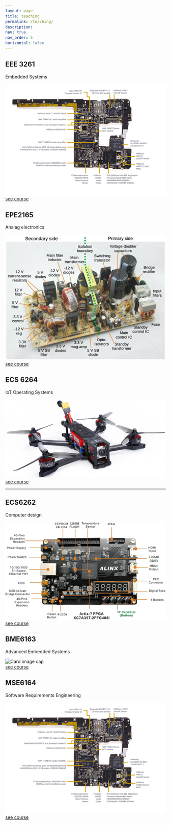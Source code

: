```yaml
---
layout: page
title: teaching
permalink: /teaching/
description: 
nav: true
nav_order: 5
horizontal: false
---
```

<div class="container mt-4">
    <div class="row">
        <div class="col-md-4">
            <div class="card">
                <div class="card-body">
                    <h2 class="card-title">EEE 3261 </h2>
                    <p class="card-text">Embedded Systems</p>
                    <div class="row ml-1 mr-1 p-0">
                        <img class="card-img-top" src="/assets/img/ete3261.jpeg" alt="Card image cap">
                    </div>
                     <a href="https://qiriro.com/eee3261/" class="btn btn-danger">see course</a>
                </div>
            </div>
        </div>
        <div class="col-md-4">
           <div class="card">
                <div class="card-body">
                    <h2 class="card-title">EPE2165</h2>
                    <p class="card-text">Analag electronics</p>
                    <div class="row ml-1 mr-1 p-0">
                        <img class="card-img-top" src="/assets/img/epe2165.jpg" alt="Card image cap">
                    </div>
                    <a href="https://qiriro.com/epe2165/" class="btn btn-danger">see course</a>
                </div>
            </div>
        </div>
        <div class="col-md-4">
           <div class="card">
                <div class="card-body">
                    <h2 class="card-title">ECS 6264</h2>
                    <p class="card-text">IoT Operating Systems</p>
                    <div class="row ml-1 mr-1 p-0">
                        <img class="card-img-top" src="/assets/img/ecs6264.jpg" alt="Card image cap">
                    </div>
                    <a href="https://qiriro.com/ecs6264/" class="btn btn-danger">see course</a>
                </div>
            </div>
        </div>
    </div>
   <hr>
    <div class="row">
        <div class="col-md-4">
            <div class="card">
                <div class="card-body">
                    <h2 class="card-title text-lowercase">ECS6262</h2>
                    <p class="card-text">Computer design</p>
                    <div class="row ml-1 mr-1 p-0">
                        <img class="card-img-top" src="/assets/img/ecs6262.jpg" alt="Card image cap">
                    </div>
                    <a href="https://qiriro.com/ecs6264/" class="btn btn-danger">see course</a>
                </div>
            </div>
        </div>
        <div class="col-md-4">
            <div class="card">
                <div class="card-body">
                    <h2 class="card-title">BME6163</h2>
                    <p class="card-text">Advanced Embedded Systems</p>
                    <div class="row ml-1 mr-1 p-0">
                        <img class="card-img-top" src="/assets/img/bme6163.jpeg" alt="Card image cap">
                    </div>
                    <a href="" class="btn btn-danger">see course</a>
                </div>
            </div>
        </div>
        <div class="col-md-4">
            <div class="card">
                <div class="card-body">
                    <h2 class="card-title">MSE6164</h2>
                    <p class="card-text">Software Requirements Engineering</p>
                    <div class="row ml-1 mr-1 p-0">
                        <img class="card-img-top" src="/assets/img/ete3261.jpeg" alt="Card image cap">
                    </div>
                    <a href="" class="btn btn-danger">see course</a>
                </div>
            </div>
        </div>
    </div>
</div>
